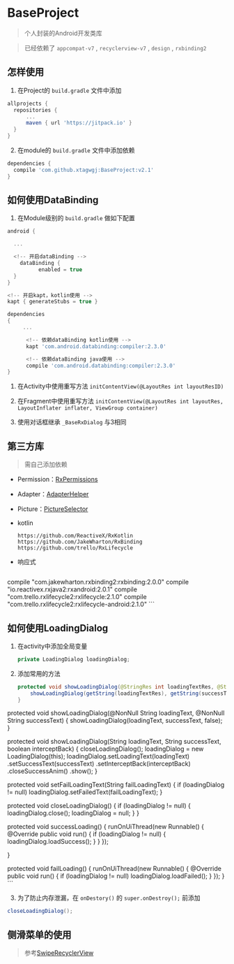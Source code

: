 # BaseProject

> 个人封装的Android开发类库

> 已经依赖了 `appcompat-v7` , `recyclerview-v7` , `design` , `rxbinding2`

## 怎样使用

1. 在Project的 `build.gradle` 文件中添加

  ```groovy
  allprojects {
  	repositories {
  		...
  		maven { url 'https://jitpack.io' }
  	}
  }
  ```

2. 在module的 `build.gradle` 文件中添加依赖

  ```groovy
  dependencies {
  	compile 'com.github.xtagwgj:BaseProject:v2.1'
  }
  ```

## 如何使用DataBinding

1. 在Module级别的 `build.gradle` 做如下配置

```groovy
android {

  ...

  <!-- 开启dataBinding -->
    dataBinding {
          enabled = true  
  }
}

<!-- 开启kapt，kotlin使用 -->
kapt { generateStubs = true }

dependencies
{
     ...

      <!-- 依赖dataBinding kotlin使用 -->
      kapt 'com.android.databinding:compiler:2.3.0'

      <!-- 依赖dataBinding java使用 -->
      compile 'com.android.databinding:compiler:2.3.0'
}
```

1. 在Activity中使用重写方法 `initContentView(@LayoutRes int layoutResID)`

2. 在Fragment中使用重写方法 `initContentView(@LayoutRes int layoutRes, LayoutInflater inflater, ViewGroup container)`

3. 使用对话框继承 `_BaseRxDialog` 与3相同

## 第三方库

> 需自己添加依赖

- Permission：[RxPermissions](https://github.com/tbruyelle/RxPermissions)

- Adapter：[AdapterHelper](https://github.com/CymChad/BaseRecyclerViewAdapterHelper)

- Picture：[PictureSelector](https://github.com/LuckSiege/PictureSelector)

- kotlin

  ```
  https://github.com/ReactiveX/RxKotlin
  https://github.com/JakeWharton/RxBinding
  https://github.com/trello/RxLifecycle
  ```

- 响应式

	```groovy
compile "com.jakewharton.rxbinding2:rxbinding:2.0.0"
compile "io.reactivex.rxjava2:rxandroid:2.0.1"
compile "com.trello.rxlifecycle2:rxlifecycle:2.1.0"
compile "com.trello.rxlifecycle2:rxlifecycle-android:2.1.0"
	```

## 如何使用LoadingDialog

1. 在activity中添加全局变量
	```java
	private LoadingDialog loadingDialog;
	```

2. 添加常用的方法

	```java
	protected void showLoadingDialog(@StringRes int loadingTextRes, @StringRes int successTextRes) { 	
		showLoadingDialog(getString(loadingTextRes), getString(successTextRes));
	}


protected void showLoadingDialog(@NonNull String loadingText, @NonNull String successText) {
	showLoadingDialog(loadingText, successText, false);
}

protected void showLoadingDialog(String loadingText, String successText, boolean interceptBack) {
	closeLoadingDialog();
loadingDialog = new LoadingDialog(this);
loadingDialog.setLoadingText(loadingText)
        .setSuccessText(successText)
        .setInterceptBack(interceptBack)
        .closeSuccessAnim()
        .show();
}

protected void setFailLoadingText(String failLoadingText) {
	if (loadingDialog != null) loadingDialog.setFailedText(failLoadingText);
}

protected void closeLoadingDialog() {
	 if (loadingDialog != null) {
		 loadingDialog.close();
		 loadingDialog = null;
	 }
 }

protected void successLoading() {
	runOnUiThread(new Runnable() {
		@Override public void run() {
			if (loadingDialog != null) {
				loadingDialog.loadSuccess();
				}
		}
	});

}

protected void failLoading() {
	runOnUiThread(new Runnable() {
		@Override public void run() {
			if (loadingDialog != null)
			loadingDialog.loadFailed();
    }
});
}
	```

3. 为了防止内存泄漏，在 `onDestory()` 的 `super.onDestroy();` 前添加
```java
closeLoadingDialog();
```

## 侧滑菜单的使用

> 参考[SwipeRecyclerView](https://github.com/yanzhenjie/SwipeRecyclerView)
